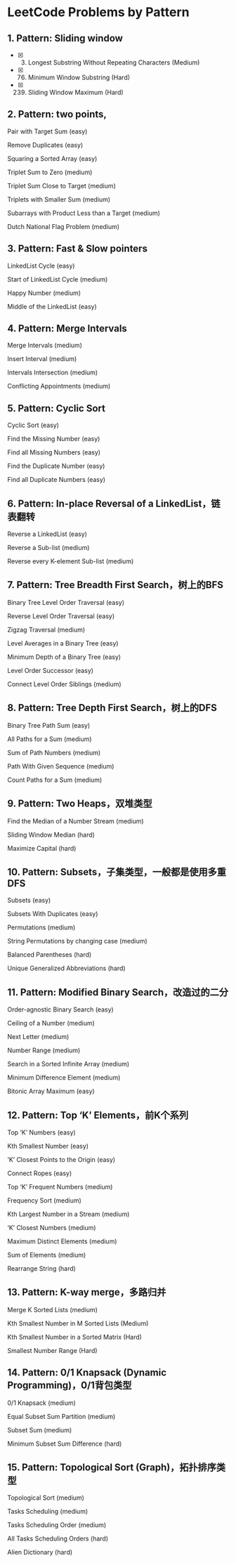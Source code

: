 # LeetCode Problems by Pattern
## 1. Pattern: Sliding window

- [x] 3. Longest Substring Without Repeating Characters (Medium)
- [x] 76. Minimum Window Substring (Hard)	
- [x] 239. Sliding Window Maximum (Hard)

## 2. Pattern: two points,

Pair with Target Sum (easy)

Remove Duplicates (easy)

Squaring a Sorted Array (easy)

Triplet Sum to Zero (medium)

Triplet Sum Close to Target (medium)

Triplets with Smaller Sum (medium)

Subarrays with Product Less than a Target (medium)

Dutch National Flag Problem (medium)



## 3. Pattern: Fast & Slow pointers

LinkedList Cycle (easy)

Start of LinkedList Cycle (medium)

Happy Number (medium)

Middle of the LinkedList (easy)



## 4. Pattern: Merge Intervals

Merge Intervals (medium)

Insert Interval (medium)

Intervals Intersection (medium)

Conflicting Appointments (medium)



## 5. Pattern: Cyclic Sort

Cyclic Sort (easy)

Find the Missing Number (easy)

Find all Missing Numbers (easy)

Find the Duplicate Number (easy)

Find all Duplicate Numbers (easy)



## 6. Pattern: In-place Reversal of a LinkedList，**链表翻转**

Reverse a LinkedList (easy)

Reverse a Sub-list (medium)

Reverse every K-element Sub-list (medium)



## 7. Pattern: Tree Breadth First Search，**树上的BFS**

Binary Tree Level Order Traversal (easy)

Reverse Level Order Traversal (easy)

Zigzag Traversal (medium)

Level Averages in a Binary Tree (easy)

Minimum Depth of a Binary Tree (easy)

Level Order Successor (easy)

Connect Level Order Siblings (medium)



## 8. Pattern: Tree Depth First Search，**树上的DFS**

Binary Tree Path Sum (easy)

All Paths for a Sum (medium)

Sum of Path Numbers (medium)

Path With Given Sequence (medium)

Count Paths for a Sum (medium)



## 9. Pattern: Two Heaps，**双堆类型**

Find the Median of a Number Stream (medium)

Sliding Window Median (hard)

Maximize Capital (hard)



## 10. Pattern: Subsets，**子集类型，一般都是使用多重DFS**

Subsets (easy)

Subsets With Duplicates (easy)

Permutations (medium)

String Permutations by changing case (medium)

Balanced Parentheses (hard)

Unique Generalized Abbreviations (hard)



## 11. Pattern: Modified Binary Search，**改造过的二分**

Order-agnostic Binary Search (easy)

Ceiling of a Number (medium)

Next Letter (medium)

Number Range (medium)

Search in a Sorted Infinite Array (medium)

Minimum Difference Element (medium)

Bitonic Array Maximum (easy)



## 12. Pattern: Top ‘K’ Elements，**前K个系列**

Top ‘K’ Numbers (easy)

Kth Smallest Number (easy)

‘K’ Closest Points to the Origin (easy)

Connect Ropes (easy)

Top ‘K’ Frequent Numbers (medium)

Frequency Sort (medium)

Kth Largest Number in a Stream (medium)

‘K’ Closest Numbers (medium)

Maximum Distinct Elements (medium)

Sum of Elements (medium)

Rearrange String (hard)



## 13. Pattern: K-way merge，**多路归并**

Merge K Sorted Lists (medium)

Kth Smallest Number in M Sorted Lists (Medium)

Kth Smallest Number in a Sorted Matrix (Hard)

Smallest Number Range (Hard)



## 14. Pattern: 0/1 Knapsack (Dynamic Programming)，**0/1背包类型**

0/1 Knapsack (medium)

Equal Subset Sum Partition (medium)

Subset Sum (medium)

Minimum Subset Sum Difference (hard)



## 15. Pattern: Topological Sort (Graph)，**拓扑排序类型**

Topological Sort (medium)

Tasks Scheduling (medium)

Tasks Scheduling Order (medium)

All Tasks Scheduling Orders (hard)

Alien Dictionary (hard)